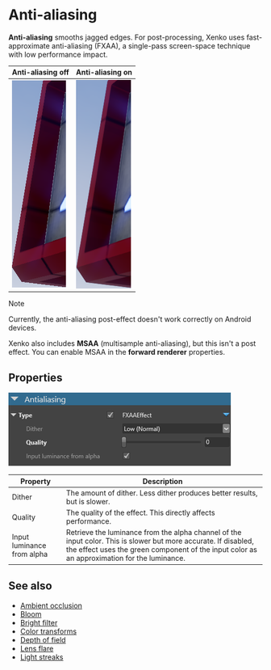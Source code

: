 # Anti-aliasing

**Anti-aliasing** smooths jagged edges. For post-processing, Xenko uses fast-approximate anti-aliasing (FXAA), a single-pass screen-space technique with low performance impact.

| Anti-aliasing off          | Anti-aliasing on 
| --------------    | ---- 
| ![Off](media/anti-aliasing-off-closeup.png)|![On](media/anti-aliasing-on-closeup.png)

>[!Note]
>Currently, the anti-aliasing post-effect doesn't work correctly on Android devices.

Xenko also includes **MSAA** (multisample anti-aliasing), but this isn't a post effect. You can enable MSAA in the **forward renderer** properties.

## Properties

![Properties](media/anti-aliasing.png)

| Property          | Description 
| --------------    | ---- 
| Dither            | The amount of dither. Less dither produces better results, but is slower.
| Quality           | The quality of the effect. This directly affects performance.
| Input luminance from alpha | Retrieve the luminance from the alpha channel of the input color. This is slower but more accurate. If disabled, the effect uses the green component of the input color as an approximation for the luminance.

## See also

* [Ambient occlusion](ambient-occlusion.md)
* [Bloom](bloom.md)
* [Bright filter](bright-filter.md)
* [Color transforms](color-transforms/index.md)
* [Depth of field](depth-of-field.md)
* [Lens flare](lens-flare.md)
* [Light streaks](light-streaks.md)